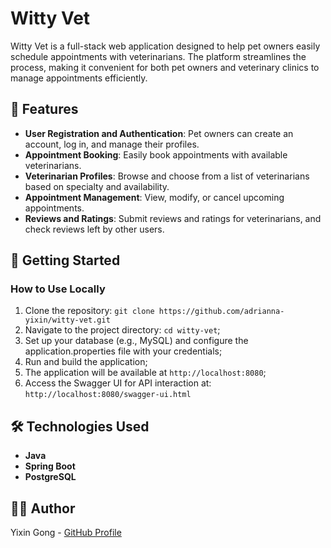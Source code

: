 # Witty Vet

Witty Vet is a full-stack web application designed to help pet owners easily schedule appointments with veterinarians. The platform streamlines the process, making it convenient for both pet owners and veterinary clinics to manage appointments efficiently.

## 🐾 Features
- **User Registration and Authentication**: Pet owners can create an account, log in, and manage their profiles.
- **Appointment Booking**: Easily book appointments with available veterinarians.
- **Veterinarian Profiles**: Browse and choose from a list of veterinarians based on specialty and availability.
- **Appointment Management**: View, modify, or cancel upcoming appointments.
- **Reviews and Ratings**: Submit reviews and ratings for veterinarians, and check reviews left by other users.

## 🚀 Getting Started
### How to Use Locally
1. Clone the repository:
   `git clone https://github.com/adrianna-yixin/witty-vet.git`
2. Navigate to the project directory: `cd witty-vet`;
3. Set up your database (e.g., MySQL) and configure the application.properties file with your credentials;
4. Run and build the application;
5. The application will be available at `http://localhost:8080`;
6. Access the Swagger UI for API interaction at: `http://localhost:8080/swagger-ui.html`

## 🛠️ Technologies Used
- **Java**
- **Spring Boot**
- **PostgreSQL**

## 👩‍💻 Author
Yixin Gong - [GitHub Profile](https://github.com/adrianna-yixin)
